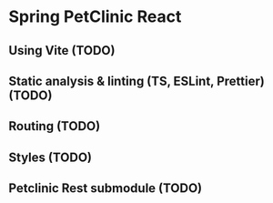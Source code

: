 # Spring PetClinic React

## Using Vite (TODO)

## Static analysis & linting (TS, ESLint, Prettier) (TODO)

## Routing (TODO)

## Styles (TODO)

## Petclinic Rest submodule (TODO)